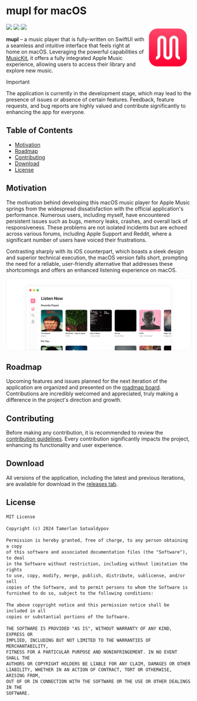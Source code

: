 # mupl for macOS

<img align="right" src="/.github/resources/logo.png" height="128">

![](https://img.shields.io/badge/platform-macOS-blue)
![](https://img.shields.io/github/v/release/mupl-app/mupl-macos)
![](https://img.shields.io/github/downloads/mupl-app/mupl-macos/total?style=social)

**mupl** – a music player that is fully-written on SwiftUI with a seamless and intuitive interface that feels right at home on macOS. Leveraging the powerful capabilities of [MusicKit](https://developer.apple.com/musickit/), it offers a fully integrated Apple Music experience, allowing users to access their library and explore new music.

> [!IMPORTANT]
> The application is currently in the development stage, which may lead to the presence of issues or absence of certain features. Feedback, feature requests, and bug reports are highly valued and contribute significantly to enhancing the app for everyone.

## Table of Contents

- [Motivation](#motivation)
- [Roadmap](#roadmap)
- [Contributing](#contributing)
- [Download](#download)
- [License](#license)

## Motivation

The motivation behind developing this macOS music player for Apple Music springs from the widespread dissatisfaction with the official application's performance. Numerous users, including myself, have encountered persistent issues such as bugs, memory leaks, crashes, and overall lack of responsiveness. These problems are not isolated incidents but are echoed across various forums, including Apple Support and Reddit, where a significant number of users have voiced their frustrations. 

Contrasting sharply with its iOS counterpart, which boasts a sleek design and superior technical execution, the macOS version falls short, prompting the need for a reliable, user-friendly alternative that addresses these shortcomings and offers an enhanced listening experience on macOS.

<picture width="1024">
  <source media="(prefers-color-scheme: dark)" srcset="./.github/resources/banner-dark.png">
  <img src="./.github/resources/banner-light.png">
</picture>

## Roadmap

Upcoming features and issues planned for the next iteration of the application are organized and presented on the [roadmap board](https://github.com/orgs/mupl-app/projects/1/views/8). Contributions are incredibly welcomed and appreciated, truly making a difference in the project's direction and growth.

## Contributing

Before making any contribution, it is recommended to review the [contribution guidelines](/CONTRIBUTING.md). Every contribution significantly impacts the project, enhancing its functionality and user experience.

## Download

All versions of the application, including the latest and previous iterations, are available for download in the [releases tab](https://github.com/mupl-app/mupl-macos/releases).

## License

```
MIT License

Copyright (c) 2024 Tamerlan Satualdypov

Permission is hereby granted, free of charge, to any person obtaining a copy
of this software and associated documentation files (the "Software"), to deal
in the Software without restriction, including without limitation the rights
to use, copy, modify, merge, publish, distribute, sublicense, and/or sell
copies of the Software, and to permit persons to whom the Software is
furnished to do so, subject to the following conditions:

The above copyright notice and this permission notice shall be included in all
copies or substantial portions of the Software.

THE SOFTWARE IS PROVIDED "AS IS", WITHOUT WARRANTY OF ANY KIND, EXPRESS OR
IMPLIED, INCLUDING BUT NOT LIMITED TO THE WARRANTIES OF MERCHANTABILITY,
FITNESS FOR A PARTICULAR PURPOSE AND NONINFRINGEMENT. IN NO EVENT SHALL THE
AUTHORS OR COPYRIGHT HOLDERS BE LIABLE FOR ANY CLAIM, DAMAGES OR OTHER
LIABILITY, WHETHER IN AN ACTION OF CONTRACT, TORT OR OTHERWISE, ARISING FROM,
OUT OF OR IN CONNECTION WITH THE SOFTWARE OR THE USE OR OTHER DEALINGS IN THE
SOFTWARE.
```
